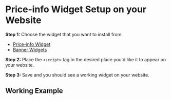 # Price-info Widget Setup on your Website

**Step 1:** Choose the widget that you want to install from:

* [Price-info Widget](../%price_info_page_link%)
* [Banner Widgets](../banners)

**Step 2:** Place the ```<script>``` tag in the desired place you'd like it to appear on your website.

**Step 3:** Save and you should see a working widget on your website.

## Working Example
<script src="https://bpi.humm-au.com/au/content/scripts/price-info_sync.js?productPrice=200&merchantId=30133331"></script>
